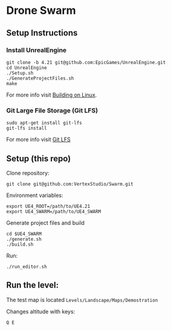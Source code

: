 # Drone Swarm
## Setup Instructions

### Install UnrealEngine

```
git clone -b 4.21 git@github.com:EpicGames/UnrealEngine.git
cd UnrealEngine
./Setup.sh
./GenerateProjectFiles.sh
make
```

For more info visit [Building on Linux](https://wiki.unrealengine.com/Building_On_Linux).

### Git Large File Storage (Git LFS)

```
sudo apt-get install git-lfs
git-lfs install
```

For more info visit [Git LFS](https://git-lfs.github.com/)

## Setup (this repo)

Clone repository:

```
git clone git@github.com:VertexStudio/Swarm.git
```

Environment variables:

```
export UE4_ROOT=/path/to/UE4.21
export UE4_SWARM=/path/to/UE4_SWARM
```

Generate project files and build

```
cd $UE4_SWARM
./generate.sh
./build.sh
```

Run:

```
./run_editor.sh
```
## Run the level:
The test map is located `Levels/Landscape/Maps/Demostration`

Changes altitude with keys:
```
Q E
```
